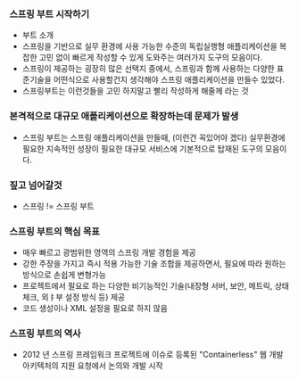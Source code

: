 ### 스프링 부트 시작하기

- 부트 소개
- 스프링을 기반으로 실무 환경에 사용 가능한 수준의 독립실행형 애플리케이션을 복잡한 고민 없이 빠르게 작성할 수 있게 도와주는 여러가지 도구의 모음이다.
- 스프링이 제공하는 굉장히 많은 선택지 중에서, 스프링과 함께 사용하는 다양한 표준기술을 어떤식으로 사용할건지 생각해야 스프링 애플리케이션을 만들수 있었다.
- 스프링부트는 이런것들을 고민 하지말고 빨리 작성하게 해줄께 라는 것


### 본격적으로 대규모 애플리케이션으로 확장하는데 문제가 발생
- 스프링 부트는 스프링 애플리케이션을 만들때, (이런건 꼭있어야 겠다) 실무환경에 필요한 지속적인 성장이 필요한 대규모 서비스에 기본적으로 탑재된 도구의 모음이다.

### 짚고 넘어갈것
- 스프링 != 스프링 부트

### 스프링 부트의 핵심 목표
- 매우 빠르고 광범위한 영역의 스프링 개발 경험을 제공
- 강한 주장을 가지고 즉시 적용 가능한 기술 조합을 제공하면서, 필요에 따라 원하는 방식으로 손쉽게 변형가능
- 프로젝트에서 필요로 하는 다양한 비기능적인 기술(내장형 서버, 보안, 메트릭, 상태 체크, 외ㅑ부 설정 방식 등) 제공
- 코드 생성이나 XML 설정을 필요로 하지 않음

### 스프링 부트의 역사
- 2012 년 스프링 프레임워크 프로젝트에 이슈로 등록된 "Containerless" 웹 개발 아키텍처의 지원 요청에서 논의와 개발 시작